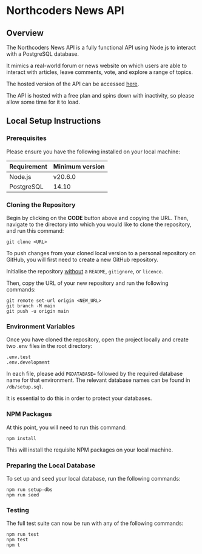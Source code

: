 # Northcoders News API

## Overview

The Northcoders News API is a fully functional API using Node.js to interact with a PostgreSQL database.

It mimics a real-world forum or news website on which users are able to interact with articles, leave comments, vote, and explore a range of topics.

The hosted version of the API can be accessed [here](https://northcoders-news-api-twr1.onrender.com/api).

The API is hosted with a free plan and spins down with inactivity, so please allow some time for it to load.

## Local Setup Instructions

### Prerequisites

Please ensure you have the following installed on your local machine:

| Requirement | Minimum version |
| --- | --- |
| Node.js | v20.6.0 |
| PostgreSQL | 14.10 |

### Cloning the Repository

Begin by clicking on the **CODE** button above and copying the URL. Then, navigate to the directory into which you would like to clone the repository, and run this command:

```
git clone <URL>
```

To push changes from your cloned local version to a personal repository on GitHub, you will first need to create a new GitHub repository. 

Initialise the repository <u>without</u> a `README`, `gitignore`, or `licence`.

Then, copy the URL of your new repository and run the following commands:

```
git remote set-url origin <NEW_URL>
git branch -M main
git push -u origin main
```

### Environment Variables

Once you have cloned the repository, open the project locally and create two .env files in the root directory:

`.env.test`\
`.env.development`

In each file, please add ```PGDATABASE=``` followed by the required database name for that environment. The relevant database names can be found in `/db/setup.sql`.

It is essential to do this in order to protect your databases.

### NPM Packages

At this point, you will need to run this command:

```
npm install
```

This will install the requisite NPM packages on your local machine.

### Preparing the Local Database

To set up and seed your local database, run the following commands:

```
npm run setup-dbs
npm run seed
```

### Testing

The full test suite can now be run with any of the following commands:

```
npm run test
npm test
npm t
```

